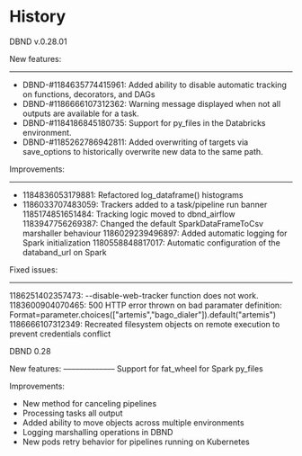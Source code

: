 History
=======


DBND v.0.28.01 

New features:
____________

- DBND-#1184635774415961: Added ability to disable automatic tracking on functions, decorators, and DAGs
- DBND-#1186666107312362: Warning message displayed when not all outputs are available for a task.
- DBND-#1184186845180735: Support for py_files in the Databricks environment.
- DBND-#1185262786942811: Added overwriting of targets via save_options to historically overwrite new data to the same path.
 
Improvements:
_____________
- 1184836053179881: Refactored log_dataframe() histograms
- 1186033707483059: Trackers added to a task/pipeline run banner 
1185174851651484: Tracking logic moved to dbnd_airflow
1183947756269387: Changed the default SparkDataFrameToCsv marshaller behaviour 
1186029239496897: Added automatic logging for Spark initialization
1180558848817017: Automatic configuration of the databand_url on Spark 

Fixed issues:
_____________

1186251402357473: --disable-web-tracker function does not work. 
1183600904070465: 500 HTTP error thrown on bad paramater definition: Format=parameter.choices(["artemis","bago_dialer"]).default("artemis")
1186666107312349: Recreated filesystem objects on remote execution to prevent credentials conflict



DBND 0.28

New features:
–––––––––––––
Support for fat_wheel for Spark py_files


Improvements:
- New method for canceling pipelines
- Processing tasks all output
- Added ability to move objects across multiple environments
- Logging marshalling operations in DBND
- New pods retry behavior for pipelines running on Kubernetes